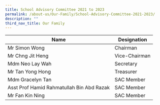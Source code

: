 ```yaml
---
title: School Advisory Committee 2021 to 2023
permalink: /about-us/Our-Family/School-Advisory-Committee-2021-2023/
description: ""
third_nav_title: Our Family
---
```



|Name |Designation |
| -------- | -------- | 
| Mr Simon Wong     | Chairman     | 
|Mr Chng Jit Heng|Vice-Chairman
|Mdm Neo Lay Wah|Secretary
|Mr Tan Yong Hong|Treasurer
|Mdm Gracelyn Tan|SAC Member
|Asst Prof Hamid Rahmatullah Bin Abd Razak|SAC Member
|Mr Fan Kin Ning|SAC Member


